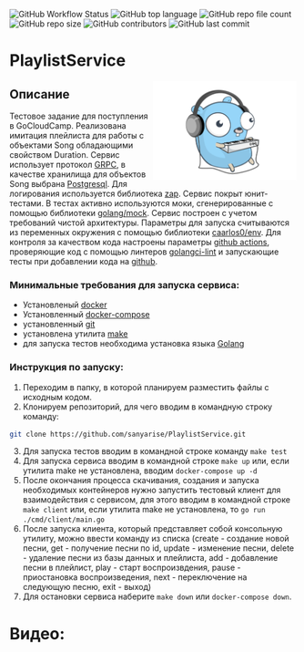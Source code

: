 ![GitHub Workflow Status](https://img.shields.io/github/actions/workflow/status/sanyarise/PlaylistService/golangci-lint.yml)
![GitHub top language](https://img.shields.io/github/languages/top/sanyarise/PlaylistService)
![GitHub repo file count](https://img.shields.io/github/directory-file-count/sanyarise/PlaylistService)
![GitHub repo size](https://img.shields.io/github/repo-size/sanyarise/PlaylistService)
![GitHub contributors](https://img.shields.io/github/contributors/sanyarise/PlaylistService)
![GitHub last commit](https://img.shields.io/github/last-commit/sanyarise/PlaylistService)
# PlaylistService

<img align="right" width="50%" src="./images/image.png">

## Описание

Тестовое задание для поступления в GoCloudCamp. Реализована имитация плейлиста для работы с объектами Song обладающими свойством Duration. Сервис использует протокол [GRPC](https://grpc.io/), в качестве хранилища для объектов Song выбрана [Postgresql](https://www.postgresql.org/). Для логирования используется библиотека [zap](https://github.com/uber-go/zap). Сервис покрыт юнит-тестами. В тестах активно используются моки, сгенерированные с помощью библиотеки [golang/mock](https://github.com/golang/mock). Сервис построен с учетом требований чистой архитектуры. Параметры для запуска считываются из переменных окружения с помощью библиотеки [caarlos0/env](https://github.com/caarlos0/env). Для контроля за качеством кода настроены параметры [github actions](https://docs.github.com/en/actions), проверяющие код с помощью линтеров [golangci-lint](https://github.com/golangci/golangci-lint) и запускающие тесты при добавлении кода на [github](https://github.com).

### Минимальные требования для запуска сервиса:
- Установленый [docker](https://docs.docker.com/engine/install/)
- Установленный [docker-compose](https://docs.docker.com/compose/install/)
- установленный [git](https://git-scm.com/book/en/v2/Getting-Started-Installing-Git?source=post_page---------------------------)
- установлена утилита [make](https://habr.com/ru/post/211751/)
- для запуска тестов необходима установка языка [Golang](https://go.dev/doc/install)

### Инструкция по запуску:
1. Переходим в папку, в которой планируем разместить файлы с исходным кодом.
2. Клонируем репозиторий, для чего вводим в командную строку команду: 
```bash
git clone https://github.com/sanyarise/PlaylistService.git
```
3. Для запуска тестов вводим в командной строке команду ```make test```
4. Для запуска сервиса вводим в командной строке ```make up``` или, если утилита make не установлена, вводим ```docker-compose up -d```
5. После окончания процесса скачивания, создания и запуска необходимых контейнеров нужно запустить тестовый клиент для взаимодействия с сервисом, для этого вводим в командной строке ```make client``` или, если утилита make не установлена, то ```go run ./cmd/client/main.go```
6. После запуска клиента, который представляет собой консольную утилиту, можно ввести команду из списка (create - создание новой песни, get - получение песни по id, update - изменение песни, delete - удаление песни из базы данных и плейлиста, add - добавление песни в плейлист, play - старт воспроизвдения, pause - приостановка воспроизведения, next - переключение на следующую песню, exit - выход)
7. Для остановки сервиса наберите ```make down``` или ```docker-compose down```.

# Видео:

